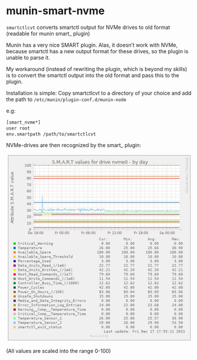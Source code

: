 # munin-smart-nvme
`smartctlcvt` converts smartctl output for NVMe drives to old format (readable for munin smart_ plugin)


Munin has a very nice SMART plugin. Alas, it doesn’t work with NVMe, because smartctl has a new output format for these drives, so the plugin is unable to parse it.

My workaround (instead of rewriting the plugin, which is beyond my skills) is to convert the smartctl output into the old format and pass this to the plugin.

Installation is simple:
Copy smartctlcvt to a directory of your choice and add the path to `/etc/munin/plugin-conf.d/munin-node`

e.g:

```
[smart_nvme*]
user root
env.smartpath /path/to/smartctlcvt
```

NVMe-drives are then recognized by the smart_ plugin:

![](smart-nvme.jpg)

(All values are scaled into the range 0-100)	
